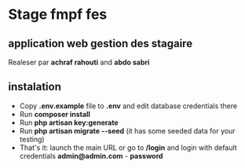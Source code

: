 # Stage fmpf fes

## application web  gestion des stagaire

Realeser par __achraf rahouti__ and __abdo sabri__

## instalation

- Copy __.env.example__ file to __.env__ and edit database credentials there
- Run __composer install__
- Run __php artisan key:generate__
- Run __php artisan migrate --seed__ (it has some seeded data for your testing)
- That's it: launch the main URL or go to __/login__ and login with default credentials __admin@admin.com__ - __password__